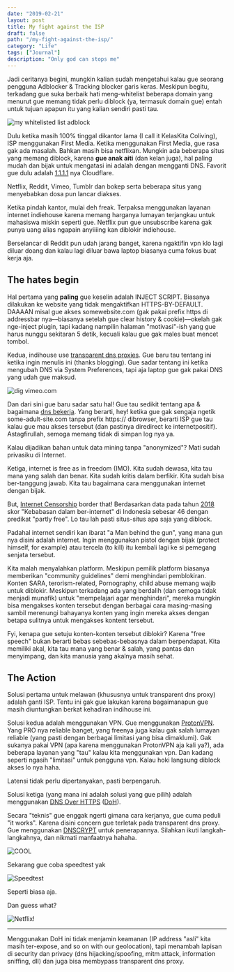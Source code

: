 ```yaml
---
date: "2019-02-21"
layout: post
title: My fight against the ISP
draft: false
path: "/my-fight-against-the-isp/"
category: "Life"
tags: ["Journal"]
description: "Only god can stops me"
---
```


Jadi ceritanya begini, mungkin kalian sudah mengetahui kalau gue seorang pengguna Adblocker & Tracking blocker garis
keras. Meskipun begitu, terkadang gue suka berbaik hati meng-whitelist beberapa domain yang menurut gue memang tidak
perlu diblock (ya, termasuk domain gue) entah untuk tujuan apapun itu yang kalian sendiri pasti tau.

![my whitelisted list adblock](https://i.imgur.com/ithdZrR.png)

Dulu ketika masih 100% tinggal dikantor lama (I call it KelasKita Coliving), ISP menggunakan First Media. Ketika
menggunakan First Media, gue rasa gak ada masalah. Bahkan masih bisa netflixan. Mungkin ada beberapa situs yang memang
diblock, karena **gue anak aiti** (dan kelan juga), hal paling mudah dan bijak untuk mengatasi ini adalah dengan
mengganti DNS. Favorit gue dulu adalah [1.1.1.1](https://1.1.1.1/) nya Cloudflare.

Netflix, Reddit, Vimeo, Tumblr dan bokep serta beberapa situs yang menyebabkan dosa pun lancar diakses.

Ketika pindah kantor, mulai deh freak. Terpaksa menggunakan layanan internet indiehouse karena memang harganya lumayan
terjangkau untuk mahasiswa miskin seperti gue. Netflix pun gue unsubscribe karena gak punya uang alias ngapain anyiiiing
kan diblokir indiehouse.

Berselancar di Reddit pun udah jarang banget, karena ngaktifin vpn klo lagi diluar doang dan kalau lagi diluar bawa
laptop biasanya cuma fokus buat kerja aja.

## The hates begin

Hal pertama yang **paling** gue keselin adalah INJECT SCRIPT. Biasanya dilakukan ke website yang tidak mengaktifkan
HTTPS-BY-DEFAULT. DAAAAN misal gue akses somewebsite.com (gak pakai prefix https di addressbar nya––biasanya setelah gue
clear history & cookie)––okelah gak nge-inject plugin, tapi kadang nampilin halaman "motivasi"-ish yang gue harus nunggu
sekitaran 5 detik, kecuali kalau gue gak males buat mencet tombol.

Kedua, indihouse use [transparent dns proxies](https://www.dnsleaktest.com/what-is-transparent-dns-proxy.html). Gue baru
tau tentang ini ketika ingin menulis ini (thanks blogging). Gue sadar tentang ini ketika mengubah DNS via System
Preferences, tapi aja laptop gue gak pakai DNS yang udah gue maksud.

![dig vimeo.com](https://i.imgur.com/hhUfmLE.png)

Dan dari sini gue baru sadar satu hal! Gue tau sedikit tentang apa & bagaimana [dns bekerja](https://howdns.works/).
Yang berarti, hey! ketika gue gak sengaja ngetik some-adult-site.com tanpa prefix https:// dibrowser, berarti ISP gue tau kalau
gue mau akses tersebut (dan pastinya diredirect ke internetpositif). Astagfirullah, semoga memang tidak di simpan log nya ya.

Kalau dijadikan bahan untuk data mining tanpa "anonymized"? Mati sudah privasiku di Internet.

Ketiga, internet is free as in freedom (IMO). Kita sudah dewasa, kita tau mana yang salah dan benar. Kita sudah kritis
dalam berfikir. Kita sudah bisa ber-tanggung jawab. Kita tau bagaimana cara menggunakan internet dengan bijak.

But, [Internet Censorship](https://en.wikipedia.org/wiki/Internet_censorship) border that! Berdasarkan data pada tahun
[2018](https://en.wikipedia.org/wiki/Internet_censorship_and_surveillance_by_country) skor "Kebabasan dalam
ber-internet" di Indonesia sebesar 46 dengan predikat "partly free". Lo tau lah pasti situs-situs apa saja yang diblock.

Padahal internet sendiri kan ibarat "a Man behind the gun", yang mana gun nya disini adalah internet. Ingin menggunakan
pistol dengan bijak (protect himself, for example) atau tercela (to kill) itu kembali lagi ke si pemegang senjata
tersebut.

Kita malah menyalahkan platform. Meskipun pemilik platform biasanya memberikan "community guidelines" demi menghindari
pemblokiran. Konten SARA, terorism-related, Pornography, child abuse memang wajib untuk diblokir. Meskipun terkadang ada
yang berdalih (dan semoga tidak menjadi munafik) untuk "mempelajari agar menghindari", mereka mungkin bisa mengakses
konten tersebut dengan berbagai cara masing-masing sambil merenungi bahayanya konten yang ingin mereka akses dengan
betapa sulitnya untuk mengakses kontent tersebut.

Fyi, kenapa gue setuju konten-konten tersebut diblokir? Karena "free speech" bukan berarti bebas sebebas-bebasnya dalam
berpendapat. Kita memiliki akal, kita tau mana yang benar & salah, yang pantas dan menyimpang, dan kita manusia yang
akalnya masih sehat.

## The Action

Solusi pertama untuk melawan (khususnya untuk transparent dns proxy) adalah ganti ISP. Tentu ini gak gue lakukan karena
bagaimanapun gue masih diuntungkan berkat kehadiran indihouse ini.

Solusi kedua adalah menggunakan VPN. Gue menggunakan [ProtonVPN](https://protonvpn.com/). Yang PRO nya reliable banget,
yang freenya juga kalau gak salah lumayan reliable (yang pasti dengan berbagai limitasi yang bisa dimaklumi). Gak
sukanya pakai VPN (apa karena menggunakan ProtonVPN aja kali ya?), ada beberapa layanan yang "tau" kalau kita
menggunakan vpn. Dan kadang seperti ngasih "limitasi" untuk pengguna vpn. Kalau hoki langsung diblock akses lo nya haha.

Latensi tidak perlu dipertanyakan, pasti berpengaruh.

Solusi ketiga (yang mana ini adalah solusi yang gue pilih) adalah menggunakan [DNS Over
HTTPS](https://hacks.mozilla.org/2018/05/a-cartoon-intro-to-dns-over-https/) ([DoH](https://dzone.com/articles/pros-and-cons-of-dns-over-https)).

Secara "teknis" gue enggak ngerti gimana cara kerjanya, gue cuma peduli "it works". Karena disini concern gue terletak
pada transparent dns proxy. Gue menggunakan [DNSCRYPT](https://dnscrypt.info/) untuk penerapannya. Silahkan ikuti
langkah-langkahnya, dan nikmati manfaatnya hahaha.

![COOL](https://i.imgur.com/tJOy8tk.png)

Sekarang gue coba speedtest yak

![Speedtest](https://i.imgur.com/2uPUTXE.png)

Seperti biasa aja.

Dan guess what?

![Netflix!](https://i.imgur.com/W7qm2x1.png)

---

Menggunakan DoH ini tidak menjamin keamanan (IP address "asli" kita masih ter-expose, and so on with our geolocation),
tapi menambah lapisan di security dan privacy (dns hijacking/spoofing, mitm attack, information sniffing, dll) dan juga
bisa membypass transparent dns proxy.
